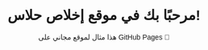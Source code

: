 <html lang="ar">
<head>
    <meta charset="UTF-8">
    <title>موقعي التجريبي</title>
</head>
<body style="text-align:center; font-family:Arial;">
    <h1>مرحبًا بك في موقع إخلاص حلاس!</h1>
    <p>هذا مثال لموقع مجاني على GitHub Pages 🚀</p>
</body>
</html>

